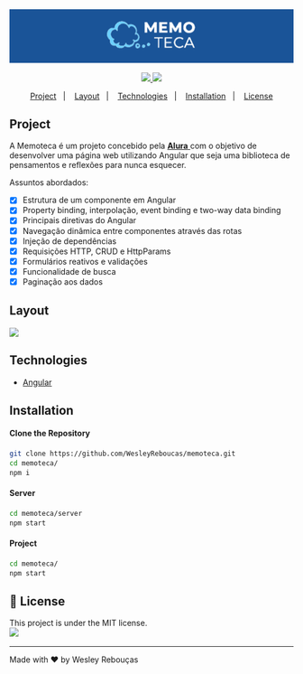 
<div >
  <img src="src/assets/images/MomotecaBanner.png" width="1000px">
</div>

<p align="center">
	<a href="https://www.linkedin.com/in/wesley-andrade/">	
		<img src="https://img.shields.io/static/v1?label=&message=WesleyAndrade&color=199ffc&style=flat&logo=linkedin"/>
	</a>
	<a href="https://choosealicense.com/licenses/mit/">	
		<img src="https://img.shields.io/static/v1?label=License&message=MIT&color=199ffc&style=flat"/>
	</a>
</p>

<p align="center">
  <a href="#project">Project</a>&nbsp;&nbsp;&nbsp;|&nbsp;&nbsp;&nbsp;
  <a href="#layout">Layout</a>&nbsp;&nbsp;&nbsp;|&nbsp;&nbsp;&nbsp;
  <a href="#technologies">Technologies</a>&nbsp;&nbsp;&nbsp;|&nbsp;&nbsp;&nbsp;
  <a href="#installation">Installation</a>&nbsp;&nbsp;&nbsp;|&nbsp;&nbsp;&nbsp;
  <a href="#page_with_curl-license">License</a>
</p>

## Project

A Memoteca é um projeto concebido pela  <a href="https://www.alura.com.br/"> **Alura** </a> com o objetivo de desenvolver uma página web utilizando Angular que seja uma biblioteca de pensamentos e reflexões para nunca esquecer.

Assuntos abordados:

- [x] Estrutura de um componente em Angular
- [x] Property binding, interpolação, event binding e two-way data binding
- [x] Principais diretivas do Angular
- [x] Navegação dinâmica entre componentes através das rotas
- [x] Injeção de dependências
- [x] Requisições HTTP, CRUD e HttpParams
- [x] Formulários reativos e validações
- [x] Funcionalidade de busca
- [x] Paginação aos dados

## Layout

<div style="display: flex; flex-direction: 'row'; align-items: 'center';">
	<img src="src/assets/images/screenshot-home.png" width="325px">	
</div>

## Technologies

- [Angular](https://angular.io/)

  
## Installation

#### Clone the Repository
```bash
git clone https://github.com/WesleyReboucas/memoteca.git
cd memoteca/
npm i
```

#### Server
```bash
cd memoteca/server
npm start
```

#### Project
```bash
cd memoteca/
npm start
```

## :page_with_curl: License

<div>
  This project is under the MIT license.   
</div>
<a href="https://choosealicense.com/licenses/mit/">
	<img src="https://img.shields.io/static/v1?label=License&message=2021&color=A31F34&style=flat"/>
</a>

---

Made with ♥ by Wesley Rebouças



